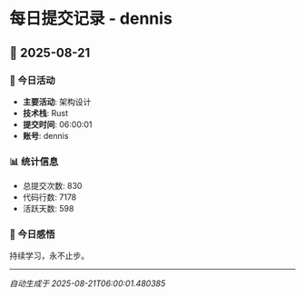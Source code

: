 # 每日提交记录 - dennis

## 📅 2025-08-21

### 🎯 今日活动
- **主要活动**: 架构设计
- **技术栈**: Rust
- **提交时间**: 06:00:01
- **账号**: dennis

### 📊 统计信息
- 总提交次数: 830
- 代码行数: 7178
- 活跃天数: 598

### 💭 今日感悟
持续学习，永不止步。

---
*自动生成于 2025-08-21T06:00:01.480385*
